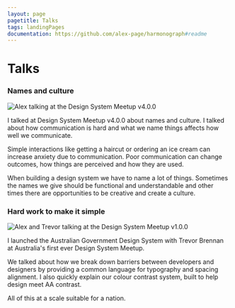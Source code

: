 ```yaml
---
layout: page
pagetitle: Talks
tags: landingPages
documentation: https://github.com/alex-page/harmonograph#readme
---
```

# Talks

### Names and culture

![Alex talking at the Design System Meetup v4.0.0](https://youtube.com/watch?v=-xAKir02gto)

I talked at Design System Meetup v4.0.0 about names and culture. I talked about how communication is hard and what we name things affects how well we communicate. 

Simple interactions like getting a haircut or ordering an ice cream can increase anxiety due to communication. Poor communication can change outcomes, how things are perceived and how they are used.

When building a design system we have to name a lot of things. Sometimes the names we give should be functional and understandable and other times there are opportunities to be creative and create a culture.

### Hard work to make it simple

![Alex and Trevor talking at the Design System Meetup v1.0.0](https://youtube.com/watch?v=ol9t-ERYqFM)

I launched the Australian Government Design System with Trevor Brennan at Australia's first ever Design System Meetup. 

We talked about how we break down barriers between developers and designers by providing a common language for typography and spacing alignment. I also quickly explain our colour contrast system, built to help design meet AA contrast.

All of this at a scale suitable for a nation.
